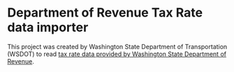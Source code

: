 Department of Revenue Tax Rate data importer
============================================

This project was created by Washington State Department of Transportation (WSDOT) to read [tax rate data provided by Washington State Department of Revenue][WA DOR GIS data downloads].

[WA DOR GIS data downloads]:https://dor.wa.gov/find-taxes-rates/gis-data-downloads